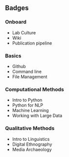 ## Badges

### Onboard

- Lab Culture
- Wiki
- Publication pipeline

### Basics

- Github
- Command line
- File Management

### Computational Methods

- Intro to Python
- Python for NLP
- Machine Learning
- Working with Large Data

### Qualitative Methods

- Intro to Linguistics
- Digital Ethnography
- Media Archaeology

